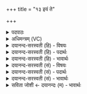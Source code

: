 +++
title = "१३ इयं ते"

+++
<details><summary>पदपाठः</summary>

इ॒यम्। ते॒। य॒ज्ञिया॑। त॒नूः। अ॒पः। मु॒ञ्चा॒मि॒। न। प्र॒जामिति॑ प्र॒ऽजाम्। अ॒ꣳहो॒मुच॒ इत्य॑ꣳह॒ऽमुचः॑। स्वाहा॑कृता॒ इति॒ स्वाहा॑ऽकृताः। पृ॒थि॒वीम्। आ। वि॒श॒त॒। पृ॒थि॒व्या। सम्। भ॒व॒। १३।
</details>

<details><summary>अधिमन्त्रम् (VC)</summary>

- आपो देवता
- आङ्गिरस ऋषयः
- भूरिग् आर्षी बृहती
- मध्यमः
</details>

<details><summary>दयानन्द-सरस्वती (हि) - विषयः</summary>

फिर वे जल कैसे हैं, इस विषय का उपदेश अगले मन्त्र में किया है ॥
</details>

<details><summary>दयानन्द-सरस्वती (हि) - पदार्थः</summary>

पदार्थान्वयभाषाः -  हे विद्वन् मनुष्य ! जैसे (ते) तेरा जो (इयम्) यह (यज्ञिया) यज्ञ के योग्य (तनूः) शरीर (अपः) जल, प्राण वा (प्रजाम्) प्रजा की रक्षा करता है, जिसको तू नहीं छोड़ता, मैं भी अपने उस शरीर को विना पूर्ण आयु भोगे प्रमाद से बीच में (न मुञ्चामि) नहीं छोड़ता हूँ। हे मनुष्यो ! जैसे तुम (पृथिव्या) भूमि के साथ वैभवयुक्त होते (अंहोमुचः) दुःखों को छुड़ाने वा (स्वाहाकृताः) वाणी से सिद्ध किये हुए (अपः) जल और (पृथिवीम्) भूमि को (आविशत) अच्छे प्रकार विज्ञान से प्रवेश करते हो, मैं इनसे ऐश्वर्य्यसहित और इनमें प्रविष्ट होता हूँ, वैसे तू भी (सम्भव) हो और प्रवेश कर ॥१३॥
</details>

<details><summary>दयानन्द-सरस्वती (हि) - भावार्थः</summary>

भावार्थभाषाः -  इस मन्त्र में वाचकलुप्तोपमालङ्कार है। मनुष्यों को चाहिये कि विद्या से परस्पर पदार्थों का मेल और सेवन कर रोगरहित शरीर तथा आत्मा की रक्षा करके सुखी रहना चाहिये ॥१३॥
</details>

<details><summary>दयानन्द-सरस्वती (सं) - विषयः</summary>

पुनस्ता आपः कीदृशः सन्तीत्युपदिश्यते ॥
</details>

<details><summary>दयानन्द-सरस्वती (सं) - पदार्थः</summary>

पदार्थान्वयभाषाः -  हे विद्वन् ! यथा ते तव येयं यज्ञिया तनूरपः प्राणान् प्रजां पालनीयां न त्यजति, यं त्वं न मुञ्चसि यथैवाहमेता ईदृशं स्वशरीरं च न मुञ्चामि न परित्यजामि, हे मनुष्याः ! यथा यूयं पृथिव्या सह संभवतांहोमुचः स्वाहाकृता अपः पृथिवीं चाविशत, विज्ञानेन समन्तात् प्रवेशं कुरुताहं च सम्भवाम्याविशामि, तथा त्वमपि सम्भव चाविश ॥१३॥
</details>

<details><summary>दयानन्द-सरस्वती (सं) - भावार्थः</summary>

भावार्थभाषाः -  अत्र वाचकलुप्तोपमालङ्कारः। सर्वैर्मनुष्यैर्विद्यया परस्परं पदार्थान् मेलयित्वा सेवित्वा रोगरहितं शरीरमात्मानं च पालयित्वा सुखयितव्यम् ॥१३॥
</details>

<details><summary>सविता जोशी ← दयानन्दः (म) - भावार्थः</summary>

भावार्थभाषाः -  या मंत्रात वाचक लुप्तोपमालंकार आहे. माणसांनी विद्यायुक्त होऊन पदार्थांचा परस्पर संयोग करावा व त्यांचे सेवन करून रोगरहित व्हावे आणि शरीर व आत्मा यांचे रक्षण करून सुखी व्हावे.
</details>